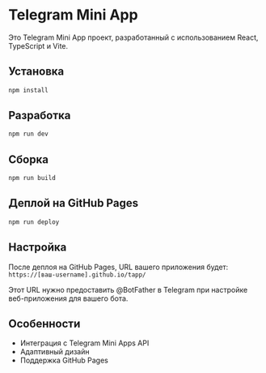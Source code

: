 # Telegram Mini App

Это Telegram Mini App проект, разработанный с использованием React, TypeScript и Vite.

## Установка

```bash
npm install
```

## Разработка

```bash
npm run dev
```

## Сборка

```bash
npm run build
```

## Деплой на GitHub Pages

```bash
npm run deploy
```

## Настройка

После деплоя на GitHub Pages, URL вашего приложения будет:
`https://[ваш-username].github.io/tapp/`

Этот URL нужно предоставить @BotFather в Telegram при настройке веб-приложения для вашего бота.

## Особенности

- Интеграция с Telegram Mini Apps API
- Адаптивный дизайн
- Поддержка GitHub Pages
